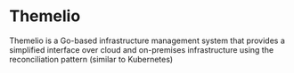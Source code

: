 # Themelio

Themelio is a Go-based infrastructure management system that provides a simplified interface over cloud and on-premises infrastructure using the reconciliation pattern (similar to Kubernetes)

